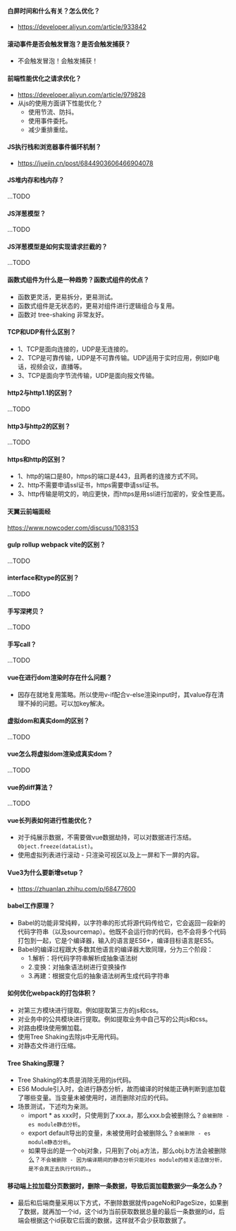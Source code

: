 #### 白屏时间和什么有关？怎么优化？
* https://developer.aliyun.com/article/933842

#### 滚动事件是否会触发冒泡？是否会触发捕获？
* 不会触发冒泡！会触发捕获！

#### 前端性能优化之请求优化？
* https://developer.aliyun.com/article/979828
* 从js的使用方面讲下性能优化？
  - 使用节流、防抖。
  - 使用事件委托。
  - 减少重排重绘。

#### JS执行栈和浏览器事件循环机制？
* https://juejin.cn/post/6844903606466904078

#### JS堆内存和栈内存？
...TODO

#### JS洋葱模型？
...TODO

#### JS洋葱模型是如何实现请求拦截的？
...TODO

#### 函数式组件为什么是一种趋势？函数式组件的优点？
* 函数更灵活，更易拆分，更易测试。
* 函数式组件是无状态的，更易对组件进行逻辑组合与复用。
* 函数对 tree-shaking 非常友好。

#### TCP和UDP有什么区别？
* 1、TCP是面向连接的，UDP是无连接的。
* 2、TCP是可靠传输，UDP是不可靠传输。UDP适用于实时应用，例如IP电话，视频会议，直播等。
* 3、TCP是面向字节流传输，UDP是面向报文传输。

#### http2与http1.1的区别？
...TODO

#### http3与http2的区别？
...TODO

#### https和http的区别？
* 1、http的端口是80，https的端口是443，且两者的连接方式不同。
* 2、http不需要申请ssl证书，https需要申请ssl证书。
* 3、http传输是明文的，响应更快，而https是用ssl进行加密的，安全性更高。

#### 天翼云前端面经
https://www.nowcoder.com/discuss/1083153

#### gulp rollup webpack vite的区别？
...TODO

#### interface和type的区别？
...TODO

#### 手写深拷贝？
...TODO

#### 手写call？
...TODO

#### vue在进行dom渲染时存在什么问题？
* 因存在就地复用策略。所以使用v-if配合v-else渲染input时，其value存在清理不掉的问题。可以加key解决。

#### 虚拟dom和真实dom的区别？
...TODO

#### vue怎么将虚拟dom渲染成真实dom？
...TODO

#### vue的diff算法？
...TODO

#### vue长列表如何进行性能优化？
* 对于纯展示数据，不需要做vue数据劫持，可以对数据进行冻结。`Object.freeze(dataList)`。
* 使用虚拟列表进行滚动 - 只渲染可视区以及上一屏和下一屏的内容。

#### Vue3为什么要新增setup？
* https://zhuanlan.zhihu.com/p/68477600

#### babel工作原理？
* Babel的功能非常纯粹，以字符串的形式将源代码传给它，它会返回一段新的代码字符串（以及sourcemap）。他既不会运行你的代码，也不会将多个代码打包到一起，它是个编译器，输入的语言是ES6+，编译目标语言是ES5。
* Babel的编译过程跟大多数其他语言的编译器大致同理，分为三个阶段：
  - 1.解析：将代码字符串解析成抽象语法树
  - 2.变换：对抽象语法树进行变换操作
  - 3.再建：根据变化后的抽象语法树再生成代码字符串

#### 如何优化webpack的打包体积？
* 对第三方模块进行提取。例如提取第三方的js和css。
* 对业务中的公共模块进行提取。例如提取业务中自己写的公共js和css。
* 对路由模块使用懒加载。
* 使用Tree Shaking去除js中无用代码。
* 对静态文件进行压缩。

#### Tree Shaking原理？
* Tree Shaking的本质是消除无用的js代码。
* ES6 Module引入时，会进行静态分析，故而编译的时候能正确判断到底加载了哪些变量。当变量未被使用时，进而删除对应的代码。
* 场景测试，下述均为亲测。
  - import * as xxx时，只使用到了xxx.a，那么xxx.b会被删除么？`会被删除 - es module静态分析`。
  - export default导出的变量，未被使用时会被删除么？`会被删除 - es module静态分析`。
  - 如果导出的是一个obj对象，只用到了obj.a方法，那么obj.b方法会被删除么？`不会被删除 - 因为编译期间的静态分析只能对es module的相关语法做分析，是不会真正去执行代码的。`。

#### 移动端上拉加载分页数据时，删除一条数据，导致后面加载数据少一条怎么办？
* 最后和后端商量采用以下方式，不删除数据就传pageNo和PageSize，如果删了数据，就再加一个id，这个id为当前获取数据总量的最后一条数据的id，后端会根据这个id获取它后面的数据，这样就不会少获取数据了。
